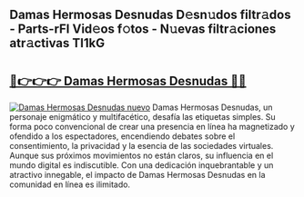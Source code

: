 ## Damas Hermosas Desnudas D𝚎sn𝚞dos filtr𝚊dos - Parts-rFI Vid𝚎os f𝚘tos - N𝚞evas filtr𝚊ciones atr𝚊ctivas TI1kG

# <h2><a href="http://mb1qlo.tromn.icu/?c=Damas+Hermosas+Desnudas">🔗👉👉👉 Damas Hermosas Desnudas 🔗🔗</a></h2>

[![Damas Hermosas Desnudas nuevo](https://i.imgur.com/pEAQMta.gif)](http://mb1qlo.tromn.icu/?c=Damas+Hermosas+Desnudas)
Damas Hermosas Desnudas, un personaje enigmático y multifacético, desafía las etiquetas simples. Su forma poco convencional de crear una presencia en línea ha magnetizado y ofendido a los espectadores, encendiendo debates sobre el consentimiento, la privacidad y la esencia de las sociedades virtuales. Aunque sus próximos movimientos no están claros, su influencia en el mundo digital es indiscutible. Con una dedicación inquebrantable y un atractivo innegable, el impacto de Damas Hermosas Desnudas en la comunidad en línea es ilimitado.
